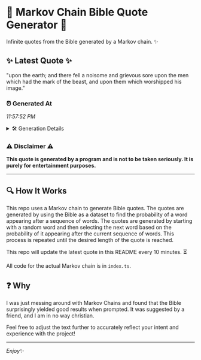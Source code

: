 # 📖 Markov Chain Bible Quote Generator 📖

Infinite quotes from the Bible generated by a Markov chain. ✨

## ✨ Latest Quote ✨
"upon the earth; and there fell a noisome and grievous sore upon the men which had the mark of the beast, and upon them which worshipped his image."

### ⏰ Generated At
*11:57:52 PM*

<details>
    <summary>🛠️ Generation Details</summary>
    <p>
        <strong>🌱 Seed:</strong> upon<br>
        <strong>🔄 Iterations:</strong> 27<br>
        <strong>📜 Context History:</strong><br>[ upon ]: the<br>[ upon, the ]: earth;<br>[ upon, the, earth; ]: and<br>[ upon, the, earth;, and ]: there<br>[ upon, the, earth;, and, there ]: fell<br>[ upon, the, earth;, and, there, fell ]: a<br>[ the, earth;, and, there, fell, a ]: noisome<br>[ earth;, and, there, fell, a, noisome ]: and<br>[ and, there, fell, a, noisome, and ]: grievous<br>[ there, fell, a, noisome, and, grievous ]: sore<br>[ fell, a, noisome, and, grievous, sore ]: upon<br>[ a, noisome, and, grievous, sore, upon ]: the<br>[ noisome, and, grievous, sore, upon, the ]: men<br>[ and, grievous, sore, upon, the, men ]: which<br>[ grievous, sore, upon, the, men, which ]: had<br>[ sore, upon, the, men, which, had ]: the<br>[ upon, the, men, which, had, the ]: mark<br>[ the, men, which, had, the, mark ]: of<br>[ men, which, had, the, mark, of ]: the<br>[ which, had, the, mark, of, the ]: beast,<br>[ had, the, mark, of, the, beast, ]: and<br>[ the, mark, of, the, beast,, and ]: upon<br>[ mark, of, the, beast,, and, upon ]: them<br>[ of, the, beast,, and, upon, them ]: which<br>[ the, beast,, and, upon, them, which ]: worshipped<br>[ beast,, and, upon, them, which, worshipped ]: his<br>[ and, upon, them, which, worshipped, his ]: image.<br>
    </p>
</details>

### ⚠️ Disclaimer ⚠️
**This quote is generated by a program and is not to be taken seriously. It is purely for entertainment purposes.**

---

## 🔍 How It Works

This repo uses a Markov chain to generate Bible quotes. The quotes are generated by using the Bible as a dataset to find the probability of a word appearing after a sequence of words. The quotes are generated by starting with a random word and then selecting the next word based on the probability of it appearing after the current sequence of words. This process is repeated until the desired length of the quote is reached.

This repo will update the latest quote in this README every 10 minutes. ⏳

All code for the actual Markov chain is in `index.ts`.

## ❓ Why

I was just messing around with Markov Chains and found that the Bible surprisingly yielded good results when prompted. 
It was suggested by a friend, and I am in no way christian.

Feel free to adjust the text further to accurately reflect your intent and experience with the project!

---

*Enjoy*✨
